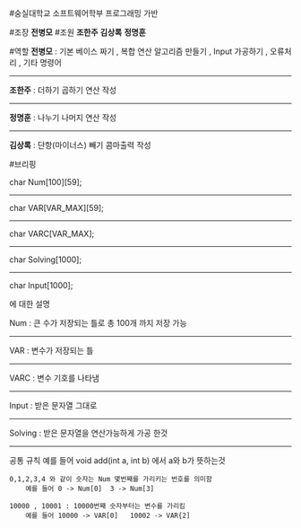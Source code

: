 #숭실대학교 소프트웨어학부 프로그래밍 가반

#조장
**전병모**
#조원
**조한주**
**김상록**
**정명훈**



#역할
**전병모** : 기본 베이스 짜기 , 복합 연산 알고리즘 만들기 , Input 가공하기 , 오류처리 , 기타 명령어


----------


**조한주** : 더하기 곱하기 연산 작성 

----------


**정명훈** : 나누기 나머지 연산 작성

----------


**김상록** : 단항(마이너스) 빼기 콤마출력 작성


#브리핑


char Num[100][59]; 

----------


char VAR[VAR_MAX][59];	

----------
char VARC[VAR_MAX];

----------
char Solving[1000];		

----------
char Input[1000]; 	

에 대한 설명

Num : 큰 수가 저장되는 틀로 총 100개 까지 저장 가능 

----------
VAR  : 변수가 저장되는 틀

----------
VARC : 변수 기호를 나타냄

----------
Input : 받은 문자열 그대로

----------
Solving : 받은 문자열을 연산가능하게 가공 한것

----------

공통 규칙
		예를 들어 void add(int a, int b)
		에서 a와 b가 뜻하는것		

	0,1,2,3,4 와 같이 숫자는 Num 몇번째를 가리키는 번호를 의미함 
		예를 들어 0 -> Num[0]  3 -> Num[3]
	
	10000 , 10001 : 10000번째 숫자부터는 변수를 가리킴
		예를 들어 10000 -> VAR[0]   10002 -> VAR{2]
